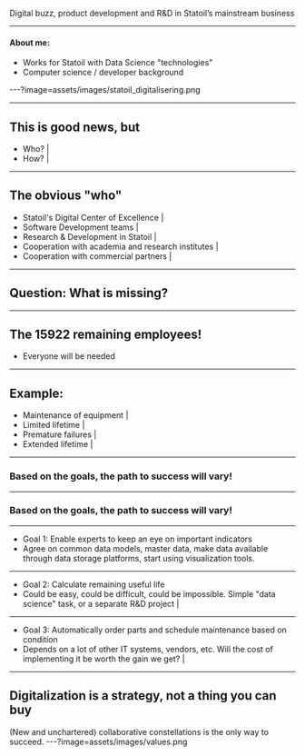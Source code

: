 Digital buzz, product development and R&D in Statoil’s mainstream business

---

#### About me:
- Works for Statoil with Data Science "technologies"
- Computer science / developer background
 
---?image=assets/images/statoil_digitalisering.png

---

## This is good news, but
- Who? |
- How? |

---
## The obvious "who"
- Statoil's Digital Center of Excellence |
- Software Development teams |
- Research & Development in Statoil |
- Cooperation with academia and research institutes |
- Cooperation with commercial partners |

---

## Question: What is missing?

---

## The 15922 remaining employees!
- Everyone will be needed

---

## Example:
- Maintenance of equipment |
- Limited lifetime |
- Premature failures |
- Extended lifetime |

---
### Based on the goals, the path to success will vary!
---
### Based on the goals, the path to success will vary!
---
- Goal 1: Enable experts to keep an eye on important indicators 
 - Agree on common data models, master data, make data available through data storage platforms, start using visualization tools.
---
- Goal 2: Calculate remaining useful life 
 - Could be easy, could be difficult, could be impossible. Simple "data science" task, or a separate R&D project |
---
- Goal 3: Automatically order parts and schedule maintenance based on condition 
 - Depends on a lot of other IT systems, vendors, etc. Will the cost of implementing it be worth the gain we get? |
---
Digitalization is a strategy, not a thing you can buy
---
(New and unchartered) collaborative constellations is the only way to succeed.
---?image=assets/images/values.png


